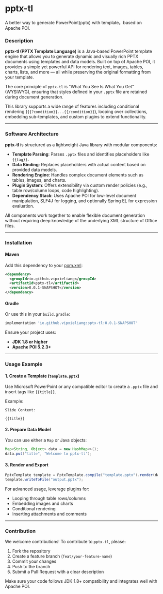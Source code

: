 # pptx-tl

A better way to generate PowerPoint(pptx) with template，based on Apache POI.

### Description
**pptx-tl (PPTX Template Language)** is a Java-based PowerPoint template engine that allows you to generate dynamic and visually rich PPTX documents using templates and data models. Built on top of Apache POI, it provides a simple yet powerful API for rendering text, images, tables, charts, lists, and more — all while preserving the original formatting from your template.

The core principle of `pptx-tl` is “What You See Is What You Get” (WYSIWYG), ensuring that styles defined in your `.pptx` file are retained during document generation.

This library supports a wide range of features including conditional rendering (`{{?condition}}...{{/condition}}`), looping over collections, embedding sub-templates, and custom plugins to extend functionality.

---

### Software Architecture

**pptx-tl** is structured as a lightweight Java library with modular components:

- **Template Parsing**: Parses `.pptx` files and identifies placeholders like `{{tag}}`.
- **Data Binding**: Replaces placeholders with actual content based on provided data models.
- **Rendering Engine**: Handles complex document elements such as tables, images, and charts.
- **Plugin System**: Offers extensibility via custom render policies (e.g., table row/column loops, code highlighting).
- **Dependency Stack**: Uses Apache POI for low-level document manipulation, SLF4J for logging, and optionally Spring EL for expression evaluation.

All components work together to enable flexible document generation without requiring deep knowledge of the underlying XML structure of Office files.

---

### Installation

#### Maven
Add this dependency to your [pom.xml](file:///Users/mac/IdeaProjects/pptx-tl/pom.xml):

```xml
<dependency>
  <groupId>io.github.vipxieliang</groupId>
  <artifactId>pptx-tl</artifactId>
  <version>0.0.1-SNAPSHOT</version>
</dependency>
```

#### Gradle
Or use this in your `build.gradle`:

```groovy
implementation 'io.github.vipxieliang:pptx-tl:0.0.1-SNAPSHOT'
```

Ensure your project uses:
- **JDK 1.8 or higher**
- **Apache POI 5.2.3+**

---

### Usage Example

#### 1. Create a Template (`template.pptx`)
Use Microsoft PowerPoint or any compatible editor to create a `.pptx` file and insert tags like `{{title}}`.

Example:
```
Slide Content:

{{title}}
```

#### 2. Prepare Data Model
You can use either a `Map` or Java objects:

```java
Map<String, Object> data = new HashMap<>();
data.put("title", "Welcome to pptx-tl");
```

#### 3. Render and Export
```java
PptxTemplate template = PptxTemplate.compile("template.pptx").render(data);
template.writeToFile("output.pptx");
```

For advanced usage, leverage plugins for:
- Looping through table rows/columns
- Embedding images and charts
- Conditional rendering
- Inserting attachments and comments

---

### Contribution

We welcome contributions! To contribute to `pptx-tl`, please:

1. Fork the repository
2. Create a feature branch (`feat/your-feature-name`)
3. Commit your changes
4. Push to the branch
5. Submit a Pull Request with a clear description

Make sure your code follows JDK 1.8+ compatibility and integrates well with Apache POI.
